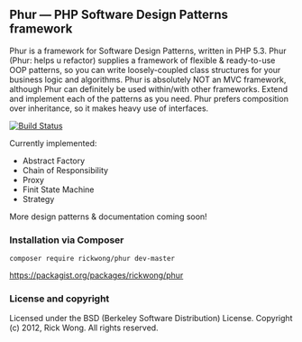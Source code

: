 Phur — PHP Software Design Patterns framework
---------------------------------------------
Phur is a framework for Software Design Patterns, written in PHP 5.3. Phur (Phur: helps u refactor) supplies a framework of flexible & ready-to-use OOP patterns, so you can write loosely-coupled class structures for your business logic and algorithms. Phur is absolutely NOT an MVC framework, although Phur can definitely be used within/with other frameworks. Extend and implement each of the patterns as you need. Phur prefers composition over inheritance, so it makes heavy use of interfaces.

[![Build Status](https://secure.travis-ci.org/RickWong/Phur.png)](https://travis-ci.org/RickWong/Phur)

Currently implemented:
* Abstract Factory
* Chain of Responsibility
* Proxy
* Finit State Machine
* Strategy

More design patterns & documentation coming soon!

### Installation via Composer
    composer require rickwong/phur dev-master
    
https://packagist.org/packages/rickwong/phur

### License and copyright
Licensed under the BSD (Berkeley Software Distribution) License.
Copyright (c) 2012, Rick Wong. All rights reserved.
